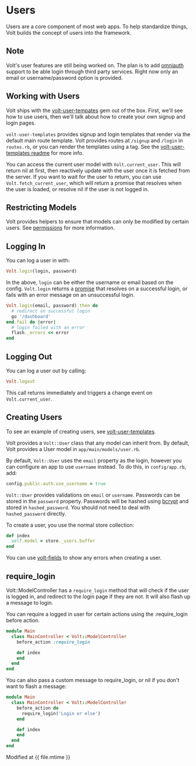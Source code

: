 # Users

Users are a core component of most web apps.  To help standardize things, Volt builds the concept of users into the framework.

## Note

Volt's user features are still being worked on. The plan is to add [omniauth](https://github.com/intridea/omniauth) support to be able login through third party services.  Right now only an email or username/password option is provided.

## Working with Users

Volt ships with the [volt-user-tempates](https://github.com/voltrb/volt-user-templates) gem out of the box.  First, we'll see how to use users, then we'll talk about how to create your own signup and login pages.

```volt-user-templates``` provides signup and login templates that render via the default main route template.  Volt provides routes at ```/signup``` and ```/login``` in ```routes.rb```, or you can render the templates using a tag.  See the [volt-user-templates readme](https://github.com/voltrb/volt-user-templates) for more info.

You can access the current user model with ```Volt.current_user```.  This will return nil at first, then reactively update with the user once it is fetched from the server.  If you want to wait for the user to return, you can use ```Volt.fetch_current_user```, which will return a promise that resolves when the user is loaded, or resolve nil if the user is not logged in.

## Restricting Models

Volt provides helpers to ensure that models can only be modified by certain users.  See [permissions](#permissions) for more information.

## Logging In

You can log a user in with:

```ruby
Volt.login(login, password)
```

In the above, ```login``` can be either the username or email based on the config.  ```Volt.login``` returns a [promise](http://opalrb.org/blog/2014/05/07/promises-in-opal/) that resolves on a successful login, or fails with an error message on an unsuccessful login.

```ruby
Volt.login(email, password).then do
  # redirect on successful login
  go '/dashboard'
end.fail do |error|
  # login failed with an error
  flash._errors << error
end
```

## Logging Out

You can log a user out by calling:

```ruby
Volt.logout
```

This call returns immediately and triggers a change event on ```Volt.current_user```.

## Creating Users

To see an example of creating users, see [volt-user-templates](https://github.com/voltrb/volt-user-templates).

Volt provides a ```Volt::User``` class that any model can inherit from.  By default, Volt provides a User model in ```app/main/models/user.rb```.

By default, ```Volt::User``` uses the ```email``` property as the login, however you can configure an app to use ```username``` instead.  To do this, in ```config/app.rb```, add:

```ruby
config.public.auth.use_username = true
```

```Volt::User``` provides validations on ```email``` or ```username```.  Passwords can be stored in the ```password``` property.  Passwords will be hashed using [bcrypt](https://github.com/codahale/bcrypt-ruby) and stored in ```hashed_password```.  You should not need to deal with ```hashed_password``` directly.

To create a user, you use the normal store collection:

```ruby
def index
  self.model = store._users.buffer
end
```

You can use [volt-fields](https://github.com/voltrb/volt-fields) to show any errors when creating a user.

## require_login

Volt::ModelController has a ```require_login``` method that will check if the user is logged in, and redirect to the login page if they are not.  It will also flash up a message to login.

You can require a logged in user for certain actions using the :require_login before action.

```ruby
module Main
  class MainController < Volt::ModelController
    before_action :require_login

    def index
    end
  end
end
```

You can also pass a custom message to require_login, or nil if you don't want to flash a message:

```ruby
module Main
  class MainController < Volt::ModelController
    before_action do
      require_login('Login or else')
    end

    def index
    end
  end
end
```


Modified at {{ file.mtime }}
